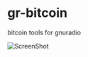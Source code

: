 gr-bitcoin
==========

bitcoin tools for gnuradio

![ScreenShot](https://raw.github.com/osh/gr-bitcoin/master/im/bitcoin_broadcast.png)
